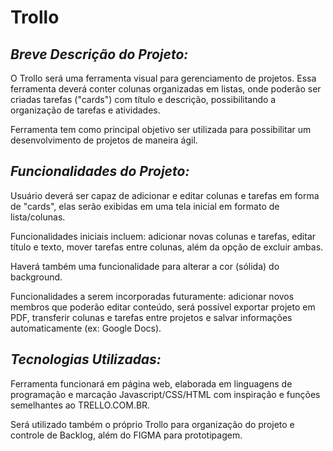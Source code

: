 # Trollo 

## ***Breve Descrição do Projeto:***

O Trollo será uma ferramenta visual para gerenciamento de projetos. 
Essa ferramenta deverá conter colunas organizadas em listas, onde poderão ser criadas tarefas ("cards") com título e descrição, possibilitando a organização de tarefas e atividades.

Ferramenta tem como principal objetivo ser utilizada para possibilitar um desenvolvimento de projetos de maneira ágil.

## ***Funcionalidades do Projeto:***

Usuário deverá ser capaz de adicionar e editar colunas e tarefas em forma de "cards", elas serão exibidas em uma tela inicial em formato de lista/colunas.

Funcionalidades iniciais incluem: adicionar novas colunas e tarefas, editar título e texto, mover tarefas entre colunas, além da opção de excluir ambas.

Haverá também uma funcionalidade para alterar a cor (sólida) do background.

Funcionalidades a serem incorporadas futuramente: adicionar novos membros que poderão editar conteúdo, será possível exportar projeto em PDF, transferir colunas e tarefas entre projetos e salvar informações automaticamente (ex: Google Docs).

## ***Tecnologias Utilizadas:***

Ferramenta funcionará em página web, elaborada em linguagens de programação e marcação Javascript/CSS/HTML com inspiração e funções semelhantes ao TRELLO.COM.BR.

Será utilizado também o próprio Trollo para organização do projeto e controle de Backlog, além do FIGMA para prototipagem.
